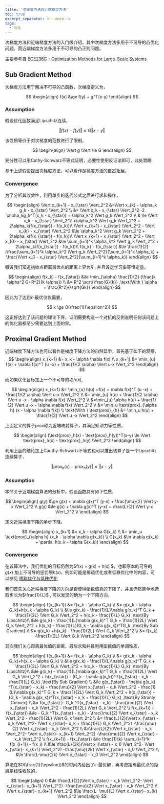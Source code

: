 ```yaml
---
title: '次梯度方法和近端梯度方法'
toc: true
excerpt_separator: <!--more-->
tags:
  - 优化
---
```




次梯度方法和近端梯度方法的入门级介绍，其中次梯度方法多用于不可导的凸优化问题，而近端梯度方法多用于不可导的凸正则问题。

<!--more-->



主要参考自 [ECE236C - Optimization Methods for Large-Scale Systems](http://www.seas.ucla.edu/~vandenbe/ee236c.html)

## Sub Gradient Method

次梯度方法用于解决不可导的凸函数，次梯度定义为，


$$
\begin{align}
f(x) &\ge f(y) + g^T(x-y) 
\end{align}
$$

### Assumption

假设优化函数满足Lipschitz连续，


$$
\Vert f(x) - f(y) \Vert \le G \Vert x - y \Vert
$$


该性质等价于对次梯度的范数进行了限制，


$$
\begin{align}
\Vert g \Vert \le G
\end{align}
$$


充分性可以用Cathy-Schwarz不等式证明，必要性使用反证法即可，此处暂略.



基于上述假设提出次梯度方法，可以看作是梯度方法的自然拓展，

### Convergence

为了分析其收敛性，利用单步的迭代公式之后进行求和操作，


$$
\begin{align}
\Vert x_{k+1} - x_{\star} \Vert_2^2 &=\Vert x_{k} - \alpha_k g_k - x_{\star} \Vert_2^2 \\
&= \Vert x_k - x_{\star} \Vert_2^2 -2 \alpha_kg_k^T(x_k - x_{\star}) + \alpha_k^2 \Vert g_k \Vert_2^2 \\
& \le \Vert x_k - x_{\star} \Vert_2^2 +\alpha_k^2 \Vert g_k \Vert_2^2 + 2\alpha_k(f(x_{\star}) - f(x_k))\\ 
\Vert x_{k+1} - x_{\star} \Vert_2^2 - \Vert x_{k} - x_{\star} \Vert_2^2 &\le \alpha_k^2 \Vert g_k \Vert_2^2 + 2\alpha_k(f(x_{\star}) - f(x_k))\\ 
\Vert x_{k+1} - x_{\star} \Vert_2^2 - \Vert x_{0} - x_{\star} \Vert_2^2 &\le \sum_{i=1}^k \alpha_k^2 \Vert g_k \Vert_2^2 + 2\alpha_k(f(x_{\star}) - f(x_k))\\ 
f(x_k) - f(x_{\star}) &\le \frac{1}{2}(\frac{\sum_{i=1}^k \alpha_k^2 \Vert g_k \Vert_2^2}{\sum_{i=1}^k \alpha_k} + \frac{\Vert x_0 - x_{\star} \Vert_2^2}{\sum_{i=1}^k \alpha_k})
\end{align}
$$




假设我们知道初始点距离最优点的距离上界为$R$ , 并且设定学习率等恒定量，


$$
\begin{align}
f(x_k) - f(x_{\star}) &\le \min_{\alpha} \frac{1}{2} (\frac{k \alpha^2 G+R^2}{k \alpha})  \\
&= R^2 \sqrt{\frac{G}{k}} ,\text{With } \alpha = \frac{R^2}{\sqrt{Gk}}
\end{align}
$$


因此为了达到$\epsilon$-最优仅仅需要，


$$
k \ge O(\frac{1}{\epsilon^2})
$$


这正好达到了该问题的理论下界，证明需要构造一个对抗的反例说明任何该问题上的优化器都至少需要达到上面的界。





## Proximal Gradient Method



近端梯度下降方法也可以看作是梯度下降方法的自然延申，首先基于如下的观察，
$$
\begin{align}
x_{k+1} &= x_k - \alpha \nabla f(x) \\
x_{k+1} &= \min_{u} f(x) +  \nabla f(x)^T (u -x) + \frac{1}{2 \alpha} \Vert u-x \Vert_2^2 
\end{align}
$$


而如果优化目标加上一个不可导的项$h(x)$, 


$$
\begin{align}
x_{k+1} &= \min_{u} h(u) +f(x) +  \nabla f(x)^T (u -x) + \frac{1}{2 \alpha} \Vert u-x \Vert_2^2  \\
&= \min_{u} h(u) + \frac{1}{2 \alpha} \Vert u -x - \alpha \nabla f(x) \Vert_2^2 \\
&=\min_{u} \alpha h(u) + \frac{1}{2} \Vert u -x - \alpha \nabla f(x) \Vert_2^2 \\
&= \min_u \text{prox}_{\alpha h} (x - \alpha \nabla f(x)) \\
\text{With } \text{prox}_{h} &= \min_u h(u) + \frac{1}{2} \Vert u -x \Vert_2^2 
\end{align}
$$


上面定义的算子prox称为近端映射算子，其满足矫顽力等性质，


$$
\begin{align}
(\text{prox}_h(x) - \text{prox}_h(y))^T(x-y) \le \Vert  \text{prox}_h(x) - \text{prox}_h(y) \Vert_2^2 
\end{align}
$$


利用上面的结论加上Cauthy-Schwartz不等式也可以推出该算子是一个Lipschitz连续算子，


$$
\Vert \text{prox}_h(x) - \text{prox}_h(y) \Vert \le \Vert x - y \Vert
$$


### Assumption

本节关于近端梯度算法的分析中，假设函数具有如下性质，


$$
\begin{align}
g(y) &\ge g(x) + \nabla g(x)^T (y-x) + \frac{\mu}{2} \Vert y-x \Vert_2^2 \\
g(y) &\le g(x) + \nabla g(x)^T (y-x) + \frac{L}{2} \Vert y-x \Vert_2^2 \\
\end{align}
$$


定义近端梯度下降的单步下降，




$$
\begin{align}
x_{k+1} &=  x_k - \alpha G(x_k) \\
&= \min_u \text{prox}_{\alpha h} (x_k - \alpha \nabla g(x_k)) \\ 
G(x_k) &\in \nabla g(x_k) + \partial h(x_k - \alpha G(x_k)) 
\end{align}
$$


### Convergence

在该算法中，我们优化的目标仍然为$f(x) = g(x) + h(x) $，也即原本的可导的 $g(x)$ 加上不可导的惩罚项$h(x)$，例如可能是稀疏优化或者低秩优化中的内容，可以参见 [稀疏优化与低秩优化](https://truenobility303.github.io/Matrix-Complete/) 



我们首先关心近端梯度下降的方向是否使得函数值真的下降了，并且仍然简单地选取步长为$\frac{1}{L}$ , 可以发现的确为一个下降方向，



$$
\begin{align}
f(x_{k+1}) &= f(x_k - \alpha G_k) \\
&= g(x_k - \alpha G_k)+h(x_k - \alpha G_k) \\
&\le g(x_k)  - \frac{1}{L}\nabla g(x_k)^T G_k  +  \frac{1}{2L} \Vert G_k \Vert_2^2 + h(x_k - \frac{1}{L} G_k) ,\text{By Lipschitz}\\
&\le  g(x_k)  - \frac{1}{L}\nabla g(x_k)^T G_k  +  \frac{1}{2L} \Vert G_k \Vert_2^2 + h(x_k) - \frac{1}{L}(G_k - \nabla g(x_k))^TG_k ,\text{By Sub Gradient} \\
&= g(x_k) +h(x_k) - \frac{1}{2L} \Vert G_k \Vert_2^2 \\
&= f(x_k) -\frac{1}{2L} \Vert G_k \Vert_2^2 
\end{align}
$$



其次我们关心距离最优值的距离，最后求和并且利用函数值的单调性质，


$$
\begin{align}
f(x_{k+1}) &= f(x_k - \alpha G_k) \\
&= g(x_k - \alpha G_k)+h(x_k - \alpha G_k) \\
&\le g(x_k)  - \frac{1}{L}\nabla g(x_k)^T G_k  +  \frac{1}{2L} \Vert G_k \Vert_2^2 + h(x_k - \frac{1}{L} G_k) ,\text{By Lipschitz}\\
&\le  g(x_k)  - \frac{1}{L}\nabla g(x_k)^T G_k  +  \frac{1}{2L} \Vert G_k \Vert_2^2 + h(x_{\star}) - (G_k - \nabla g(x_k))^T(x_{\star} - x_k - \frac{1}{L} G_k) ,\text{By Sub Gradient} \\
&\le  g(x_{\star}) -  \nabla g(x_k) ^T(x_{\star} - x_k) - \frac{\mu}{2} \Vert x_{\star} - x_k \Vert_2^2 - \frac{1}{L}\nabla g(x_k)^T G_k  +  \frac{1}{2L} \Vert G_k \Vert_2^2 + h(x_{\star}) - (G_k - \nabla g(x_k))^T(x_{\star} - x_k + \frac{1}{L} G_k) ,\text{By Stronly Convex} \\
&= f(x_{\star} )- G_k ^T(x_{\star} - x_k) - \frac{\mu}{2} \Vert x_{\star} - x_k \Vert_2^2  -  \frac{1}{2L} \Vert G_k \Vert_2^2  \\ 
f(x_{k+1}) - f(x_{\star}) &\le - G_k ^T(x_{\star} - x_k) - \frac{\mu}{2} \Vert x_{\star} - x_k \Vert_2^2  -  \frac{1}{2L} \Vert G_k \Vert_2^2 \\
&= \frac{L}{2}(\Vert x_{\star} - x_k \Vert_2^2- \Vert x_{\star}- x_k + \frac{1}{L} G_k \Vert_2^2) -\frac{\mu}{2} \Vert x_{\star} - x_k \Vert_2^2 \\
&=\frac{L}{2}(\Vert x_{\star} - x_k \Vert_2^2- \Vert x_{\star}- x_{k+1} \Vert_2^2) -\frac{\mu}{2} \Vert x_{\star} - x_k \Vert_2^2 \\
f(x_{k+1}) - f(x_{\star}) &\le \frac{1}{k} \sum_{i=1}^k f(x_{i+1}) - f(x_i) \\
&\le \frac{L}{2k}(\Vert x_{\star} - x_0 \Vert_2^2- \Vert x_{\star}- x_{k+1} \Vert_2^2) -\frac{\mu}{2k} \Vert x_{\star} - x_0 \Vert_2^2 \\
&\le \frac{L-\mu}{2k} \Vert x_{\star} - x_0 \Vert_2^2
\end{align}
$$


算法在$O(\frac{1}{\epsilon})$的时间内给出了$\epsilon$-最优解，再考虑距离最优点的距离是线性收敛的，

$$
\begin{align}
0 &\le \frac{L}{2}(\Vert x_{\star} - x_k \Vert_2^2- \Vert x_{\star}- x_{k+1} \Vert_2^2) -\frac{\mu}{2} \Vert x_{\star} - x_k \Vert_2^2 \\
\Vert x_{\star}- x_{k+1} \Vert_2^2 &\le  \frac{L- \mu}{L} \Vert x_{\star}- x_{k} \Vert_2^2
\end{align}
$$

